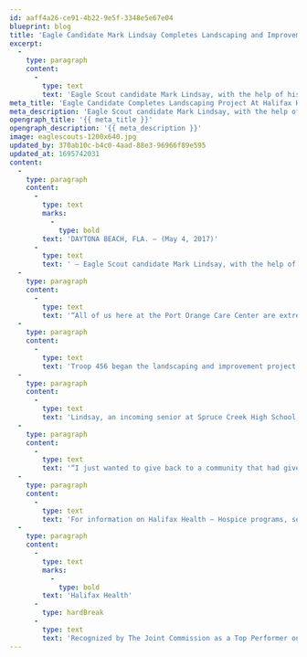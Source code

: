 ```yaml
---
id: aaff4a26-ce91-4b22-9e5f-3348e5e67e04
blueprint: blog
title: 'Eagle Candidate Mark Lindsay Completes Landscaping and Improvement Project At Halifax Health – Hospice Port Orange Care Center'
excerpt:
  -
    type: paragraph
    content:
      -
        type: text
        text: 'Eagle Scout candidate Mark Lindsay, with the help of his Boy Scout Troop 456, recently completed a major landscaping and improvement project on the grounds that surround the Halifax Health – Hospice Port Orange Care Center'
meta_title: 'Eagle Candidate Completes Landscaping Project At Halifax Health'
meta_description: 'Eagle Scout candidate Mark Lindsay, with the help of his Boy Scout Troop 456, recently completed a major landscaping and improvement project.'
opengraph_title: '{{ meta_title }}'
opengraph_description: '{{ meta_description }}'
image: eaglescouts-1200x640.jpg
updated_by: 370ab10c-b4c0-4aad-88e3-96966f89e595
updated_at: 1695742031
content:
  -
    type: paragraph
    content:
      -
        type: text
        marks:
          -
            type: bold
        text: 'DAYTONA BEACH, FLA. – (May 4, 2017)'
      -
        type: text
        text: ' – Eagle Scout candidate Mark Lindsay, with the help of his Boy Scout Troop 456, recently completed a major landscaping and improvement project on the grounds that surround the Halifax Health – Hospice Port Orange Care Center located at 3800 Woodbriar Trail in Port Orange.'
  -
    type: paragraph
    content:
      -
        type: text
        text: '“All of us here at the Port Orange Care Center are extremely appreciative of the work, time and commitment Boy Scout Troop 456 put into this project. It turned out beautifully,” says Mary Jo Allen, executive director of Halifax Health – Hospice & Palliative Care. “We are especially appreciative of the scout leading this project, Mark Lindsay, who came up with the idea,” Allen adds.'
  -
    type: paragraph
    content:
      -
        type: text
        text: 'Troop 456 began the landscaping and improvement project in February by removing overgrown palms, stumps, and debris from the property. The troop also cleared the landscape of excess pine needles and leveled the terrain. They then installed a new irrigation system and poured and stained a decorative concrete walkway that now connects two other existing walkways. The grounds were then landscaped with colorful small to medium-sized plants to brighten the area. In addition, the troop replaced the older birdfeeders located on the grounds.'
  -
    type: paragraph
    content:
      -
        type: text
        text: 'Lindsay, an incoming senior at Spruce Creek High School, says he chose this project because of the care his grandmother received while at home under the care of Halifax Health – Hospice prior to her death in 2007. Although he was just seven years old at the time, he remembers how well she was taken care of at home. He says this project was simply a way of showing his gratitude.'
  -
    type: paragraph
    content:
      -
        type: text
        text: '“I just wanted to give back to a community that had given so much to us,” Lindsay says.'
  -
    type: paragraph
    content:
      -
        type: text
        text: 'For information on Halifax Health – Hospice programs, services and volunteer opportunities, visit halifaxhealth.org/hospice or call 386.425.4752.'
  -
    type: paragraph
    content:
      -
        type: text
        marks:
          -
            type: bold
        text: 'Halifax Health'
      -
        type: hardBreak
      -
        type: text
        text: 'Recognized by The Joint Commission as a Top Performer on Key Quality Measures, Halifax Health serves Volusia and Flagler counties, providing a continuum of healthcare services through a network of organizations including a tertiary hospital, community hospital, freestanding emergency department, an urgent care, psychiatric services, a cancer treatment center with four outreach locations, the area’s largest hospice, a center for inpatient rehabilitation, primary care walk-in clinics, a walk-in clinic specializing in women’s health, a children’s community clinic, three children’s medical practices, a home healthcare agency, and an exclusive provider organization. Halifax Health offers the area’s only Level II Trauma Center, Comprehensive Stroke Center, Pediatric Intensive Care Unit, Pediatric Emergency Department, Child and Adolescent Behavioral Services, complete Neurosurgical Services, OB Emergency Department and Level II Neonatal Intensive Care Unit that cares for babies born as early as 28 weeks. For more information, visit halifaxhealth.org.'
---
```

